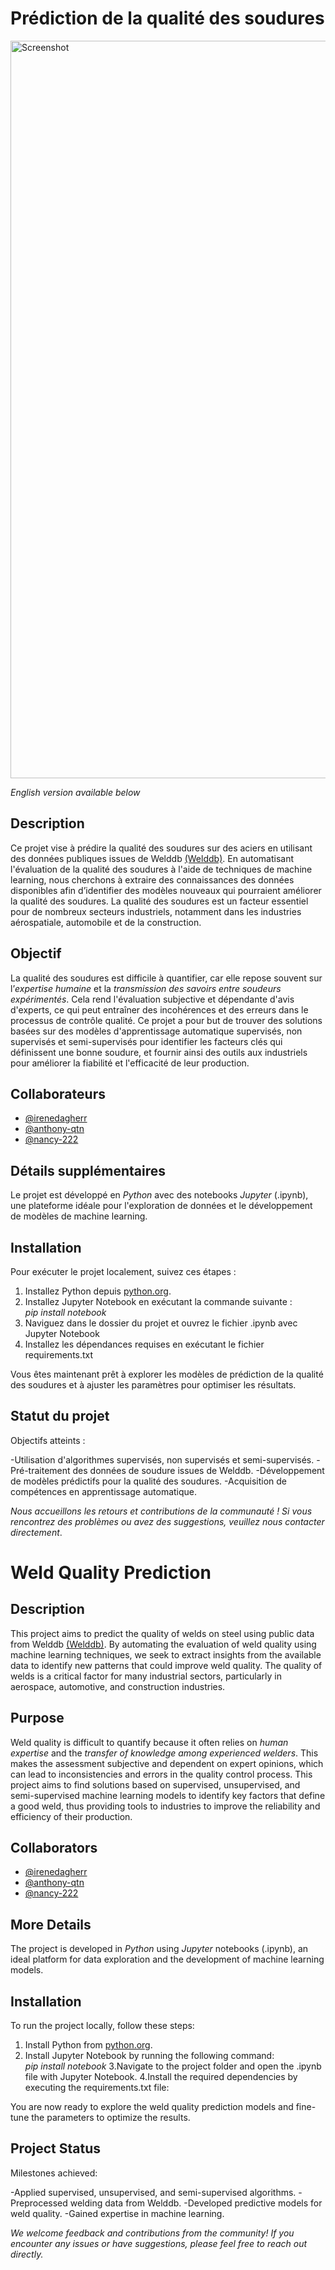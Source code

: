 # Prédiction de la qualité des soudures

<img width="1180" alt="Screenshot" src="">

*English version available below* 

## Description

Ce projet vise à prédire la qualité des soudures sur des aciers en utilisant des données publiques issues de Welddb [(Welddb)](https://www.phase-trans.msm.cam.ac.uk/map/data/materials/welddb-b.html). En automatisant l'évaluation de la qualité des soudures à l'aide de techniques de machine learning, nous cherchons à extraire des connaissances des données disponibles afin d’identifier des modèles nouveaux qui pourraient améliorer la qualité des soudures. La qualité des soudures est un facteur essentiel pour de nombreux secteurs industriels, notamment dans les industries aérospatiale, automobile et de la construction.

## Objectif

La qualité des soudures est difficile à quantifier, car elle repose souvent sur l’*expertise humaine* et la *transmission des savoirs entre soudeurs expérimentés*. Cela rend l'évaluation subjective et dépendante d'avis d'experts, ce qui peut entraîner des incohérences et des erreurs dans le processus de contrôle qualité. Ce projet a pour but de trouver des solutions basées sur des modèles d'apprentissage automatique supervisés, non supervisés et semi-supervisés pour identifier les facteurs clés qui définissent une bonne soudure, et fournir ainsi des outils aux industriels pour améliorer la fiabilité et l'efficacité de leur production.

## Collaborateurs

- [@irenedagherr](https://github.com/irenedagherr)
- [@anthony-qtn](https://github.com/anthony-qtn)
- [@nancy-222](https://github.com/nancy-222)

## Détails supplémentaires

Le projet est développé en *Python* avec des notebooks *Jupyter* (.ipynb), une plateforme idéale pour l'exploration de données et le développement de modèles de machine learning.

## Installation

Pour exécuter le projet localement, suivez ces étapes :

1. Installez Python depuis [python.org](https://www.python.org/downloads/).
2. Installez Jupyter Notebook en exécutant la commande suivante :  
   *pip install notebook*
3. Naviguez dans le dossier du projet et ouvrez le fichier .ipynb avec Jupyter Notebook
4. Installez les dépendances requises en exécutant le fichier requirements.txt 
   
Vous êtes maintenant prêt à explorer les modèles de prédiction de la qualité des soudures et à ajuster les paramètres pour optimiser les résultats.

## Statut du projet

Objectifs atteints :

-Utilisation d'algorithmes supervisés, non supervisés et semi-supervisés.
-Pré-traitement des données de soudure issues de Welddb.
-Développement de modèles prédictifs pour la qualité des soudures.
-Acquisition de compétences en apprentissage automatique.

*Nous accueillons les retours et contributions de la communauté ! Si vous rencontrez des problèmes ou avez des suggestions, veuillez nous contacter directement*.




# Weld Quality Prediction

## Description

This project aims to predict the quality of welds on steel using public data from Welddb [(Welddb)](https://www.phase-trans.msm.cam.ac.uk/map/data/materials/welddb-b.html). By automating the evaluation of weld quality using machine learning techniques, we seek to extract insights from the available data to identify new patterns that could improve weld quality. The quality of welds is a critical factor for many industrial sectors, particularly in aerospace, automotive, and construction industries.

## Purpose

Weld quality is difficult to quantify because it often relies on *human expertise* and the *transfer of knowledge among experienced welders*. This makes the assessment subjective and dependent on expert opinions, which can lead to inconsistencies and errors in the quality control process. This project aims to find solutions based on supervised, unsupervised, and semi-supervised machine learning models to identify key factors that define a good weld, thus providing tools to industries to improve the reliability and efficiency of their production.

## Collaborators

- [@irenedagherr](https://github.com/irenedagherr)
- [@anthony-qtn](https://github.com/anthony-qtn)
- [@nancy-222](https://github.com/nancy-222)

## More Details

The project is developed in *Python* using *Jupyter* notebooks (.ipynb), an ideal platform for data exploration and the development of machine learning models.

## Installation

To run the project locally, follow these steps:

1. Install Python from [python.org](https://www.python.org/downloads/).
2. Install Jupyter Notebook by running the following command:  
   *pip install notebook*
3.Navigate to the project folder and open the .ipynb file with Jupyter Notebook.
4.Install the required dependencies by executing the requirements.txt file:

You are now ready to explore the weld quality prediction models and fine-tune the parameters to optimize the results.

## Project Status

Milestones achieved:

-Applied supervised, unsupervised, and semi-supervised algorithms.
-Preprocessed welding data from Welddb.
-Developed predictive models for weld quality.
-Gained expertise in machine learning.

*We welcome feedback and contributions from the community! If you encounter any issues or have suggestions, please feel free to reach out directly.*

